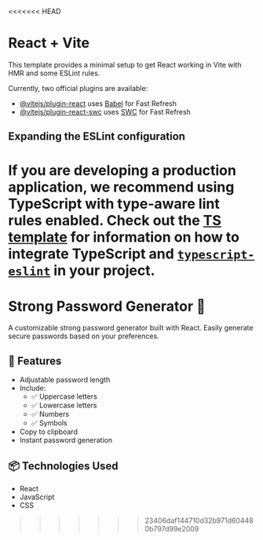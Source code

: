 <<<<<<< HEAD
# React + Vite

This template provides a minimal setup to get React working in Vite with HMR and some ESLint rules.

Currently, two official plugins are available:

- [@vitejs/plugin-react](https://github.com/vitejs/vite-plugin-react/blob/main/packages/plugin-react) uses [Babel](https://babeljs.io/) for Fast Refresh
- [@vitejs/plugin-react-swc](https://github.com/vitejs/vite-plugin-react/blob/main/packages/plugin-react-swc) uses [SWC](https://swc.rs/) for Fast Refresh

## Expanding the ESLint configuration

If you are developing a production application, we recommend using TypeScript with type-aware lint rules enabled. Check out the [TS template](https://github.com/vitejs/vite/tree/main/packages/create-vite/template-react-ts) for information on how to integrate TypeScript and [`typescript-eslint`](https://typescript-eslint.io) in your project.
=======
# Strong Password Generator 🔐

A customizable strong password generator built with React. Easily generate secure passwords based on your preferences.

## 🔧 Features

- Adjustable password length
- Include:
  - ✅ Uppercase letters
  - ✅ Lowercase letters
  - ✅ Numbers
  - ✅ Symbols
- Copy to clipboard
- Instant password generation

## 📦 Technologies Used

- React
- JavaScript
- CSS

>>>>>>> 23406daf144710d32b971d604480b797d99e2009
